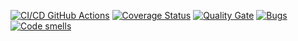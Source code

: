 [![CI/CD GitHub Actions](https://github.com/gagarin221072022/task1/actions/workflows/test-action.yml/badge.svg)](https://github.com/gagarin221072022/task1/actions/workflows/test-action.yml)
[![Coverage Status](https://coveralls.io/repos/gagarin221072022/task1/badge.svg?branch=main)](https://coveralls.io/github/gagarin221072022/task1?branch=main)
[![Quality Gate](https://sonarcloud.io/api/project_badges/measure?project=gagarin221072022_task1&metric=alert_status)](https://sonarcloud.io/dashboard?id=gagarin221072022_task1)
[![Bugs](https://sonarcloud.io/api/project_badges/measure?project=gagarin221072022_task1&metric=bugs)](https://sonarcloud.io/summary/new_code?id=gagarin221072022_task1)
[![Code smells](https://sonarcloud.io/api/project_badges/measure?project=gagarin221072022_task1&metric=code_smells)](https://sonarcloud.io/dashboard?id=gagarin221072022_task1)
